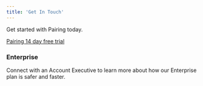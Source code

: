 ```yaml
---
title: 'Get In Touch'
---
```


Get started with Pairing today.

[Pairing 14 day free trial](build.ondecentral.com/free-trial)

### Enterprise

Connect with an Account Executive to learn more about how our Enterprise plan is safer and faster.
